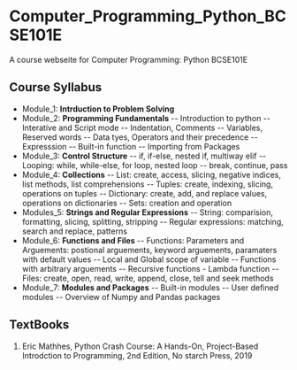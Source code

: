 # Computer_Programming_Python_BCSE101E
A course webseite for Computer Programming: Python BCSE101E
## Course Syllabus
- Module_1: **Intrduction to Problem Solving**
- Module_2: **Programming Fundamentals**
  -- Introduction to python
  -- Interative and Script mode
  -- Indentation, Comments
  -- Variables, Reserved words
  -- Data tyes, Operators and their precedence
  -- Expresssion
  -- Built-in function
  -- Importing from Packages
- Module_3: **Control Structure**
  -- if, if-else, nested if, multiway elif
  -- Looping: while, while-else, for loop, nested loop
  -- break, continue, pass
- Module_4: **Collections**
  -- List: create, access, slicing, negative indices, list methods, list comprehensions
  -- Tuples: create, indexing, slicing, operations on tuples
  -- Dictionary: create, add, and replace values, operations on dictionaries
  -- Sets: creation and operation
- Modules_5: **Strings and Regular Expressions**
  -- String: comparision, formatting, slicing, splitting, stripping
  -- Regular expressions: matching, search and replace, patterns
- Module_6: **Functions and Files**
  -- Functions: Parameters and Arguements: postional arguements, keyword arguements, paramaters with default values
  -- Local and Global scope of variable
  -- Functions with arbitrary arguements
  -- Recursive functions - Lambda function
  -- Files: create, open, read, write, append, close, tell and seek methods
- Module_7: **Modules and Packages**
  -- Built-in modules
  -- User defined modules
  -- Overview of Numpy and Pandas packages
  
## TextBooks
  1. Eric Mathhes, Python Crash Course: A Hands-On, Project-Based Introdction to Programming, 2nd Edition, No starch Press, 2019 
